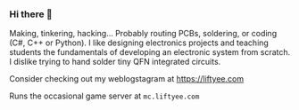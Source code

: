 ### Hi there 👋

Making, tinkering, hacking...
Probably routing PCBs, soldering, or coding (C#, C++ or Python).
I like designing electronics projects and teaching students the fundamentals of developing an electronic system from scratch.
I dislike trying to hand solder tiny QFN integrated circuits. 

Consider checking out my weblogstagram at https://liftyee.com

Runs the occasional game server at `mc.liftyee.com`

<!--
![I code in...](https://github-readme-stats.vercel.app/api/top-langs/?username=anuraghazra&layout=compact&theme=cobalt)


**Liftyee/Liftyee** is a ✨ _special_ ✨ repository because its `README.md` (this file) appears on your GitHub profile.

Here are some ideas to get you started:

- 🔭 I’m currently working on ...
- 🌱 I’m currently learning ...
- 👯 I’m looking to collaborate on ...
- 🤔 I’m looking for help with ...
- 💬 Ask me about ...
- 📫 How to reach me: ...
- 😄 Pronouns: ...
- ⚡ Fun fact: ...
-->
